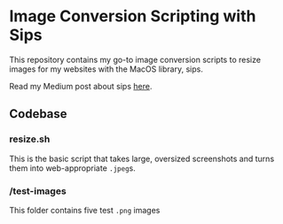# Image Conversion Scripting with Sips

This repository contains my go-to image conversion scripts to resize images for my websites with the MacOS library, sips. 

Read my Medium post about sips [here](https://rachelrly.medium.com/how-to-compress-images-in-the-mac-terminal-57f8ddd11926). 

## Codebase

### resize.sh

This is the basic script that takes large, oversized screenshots and turns them into web-appropriate `.jpeg`s. 

### /test-images

This folder contains five test `.png` images